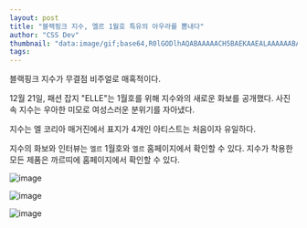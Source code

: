 ```yaml
---
layout: post
title: "블랙핑크 지수, 엘르 1월호 특유의 아우라를 뽐내다"
author: "CSS Dev"
thumbnail: "data:image/gif;base64,R0lGODlhAQABAAAAACH5BAEKAAEALAAAAAABAAEAAAICTAEAOw=="
tags: 
---
```



블랙핑크 지수가 무결점 비주얼로 매혹적이다.

12월 21일, 패션 잡지 "ELLE"는 1월호를 위해 지수와의 새로운 화보를 공개했다. 사진 속 지수는 우아한 미모로 여성스러운 분위기를 자아냈다.

지수는 엘 코리아 매거진에서 표지가 4개인 아티스트는 처음이자 유일하다.

지수의 화보와 인터뷰는 `엘르` 1월호와 `엘르` 홈페이지에서 확인할 수 있다. 지수가 착용한 모든 제품은 까르띠에 홈페이지에서 확인할 수 있다.

![image](https://kpopchingu.com/wp-content/uploads/2020/12/0-4.png)

![image](https://kpopchingu.com/wp-content/uploads/2020/12/1-4.png)

![image](https://kpopchingu.com/wp-content/uploads/2020/12/2-1.png)